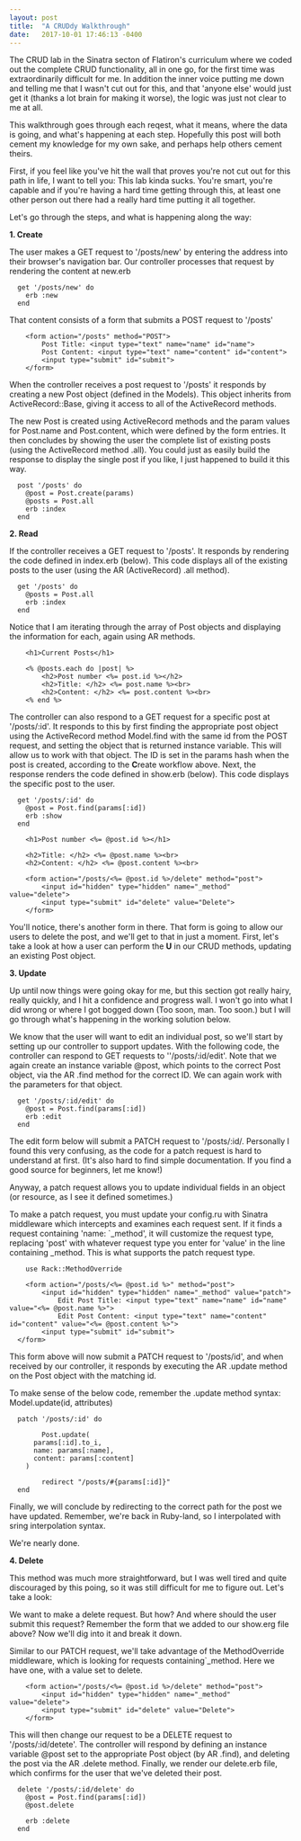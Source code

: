 ```yaml
---
layout: post
title:  "A CRUDdy Walkthrough"
date:   2017-10-01 17:46:13 -0400
---
```



The CRUD lab in the Sinatra secton of Flatiron's curriculum where we coded out the complete CRUD functionality, all in one go, for the first time was extraordinarily difficult for me. In addition the inner voice putting me down and telling me that I wasn't cut out for this, and that 'anyone else' would just get it (thanks a lot brain for making it worse), the logic was just not clear to me at all. 

This walkthrough goes through each reqest, what it means, where the data is going, and what's happening at each step. Hopefully this post will both cement my knowledge for my own sake, and perhaps help others cement theirs. 

First, if you feel like you've hit the wall that proves you're not cut out for this path in life, I want to tell you: This lab kinda sucks. You're smart, you're capable and if you're having a hard time getting through this, at least one other person out there had a really hard time putting it all together.


Let's go through the steps, and what is happening along the way:

**1. Create**


The user makes a GET request to '/posts/new' by entering the address into their browser's navigation bar.
Our controller processes that request by rendering the content at new.erb

```
  get '/posts/new' do
    erb :new
  end
```
	
	
That content consists of a form that submits a POST request to '/posts'

```
	<form action="/posts" method="POST">
		Post Title: <input type="text" name="name" id="name">
		Post Content: <input type="text" name="content" id="content">
		<input type="submit" id="submit">
	</form>
```

When the controller receives a post request to '/posts' it responds by creating a new Post object (defined in the Models). This object inherits from ActiveRecord::Base, giving it access to all of the ActiveRecord methods. 

The new Post is created using ActiveRecord methods and the param values for Post.name and Post.content, which were defined by the form entries. It then concludes by showing the user the complete list of existing posts (using the ActiveRecord method .all). You could just as easily build the response to display the single post if you like, I just happened to build it this way.

```
  post '/posts' do
    @post = Post.create(params)
    @posts = Post.all
    erb :index
  end
```

**2. Read**


If the controller receives a GET request to '/posts'. It responds by rendering the code defined in index.erb (below). This code displays all of the existing posts to the user (using the AR (ActiveRecord) .all method).

```
  get '/posts' do
    @posts = Post.all
    erb :index
  end
```

Notice that I am iterating through the array of Post objects and displaying the information for each, again using AR methods.

```
	<h1>Current Posts</h1>

	<% @posts.each do |post| %>
		<h2>Post number <%= post.id %></h2>
		<h2>Title: </h2> <%= post.name %><br>
		<h2>Content: </h2> <%= post.content %><br>
	<% end %>
```

The controller can also respond to a GET request for a specific post at '/posts/:id'. It responds to this by first finding the appropriate post object using the ActiveRecord method Model.find with the same id from the POST request, and setting the object that is returned instance variable. This will allow us to work with that object. The ID is set in the params hash when the post is created, according to the **C**reate workflow above. Next, the response renders the code defined in show.erb (below). This code displays the specific post to the user.

```
  get '/posts/:id' do
    @post = Post.find(params[:id])
    erb :show
  end
```

```
	<h1>Post number <%= @post.id %></h1>

	<h2>Title: </h2> <%= @post.name %><br>
	<h2>Content: </h2> <%= @post.content %><br>

	<form action="/posts/<%= @post.id %>/delete" method="post">
		<input id="hidden" type="hidden" name="_method" value="delete">
		<input type="submit" id="delete" value="Delete">
	</form>
```

You'll notice, there's another form in there. That form is going to allow our users to delete the post, and we'll get to that in just a moment. First, let's take a look at how a user can perform the **U** in our CRUD methods, updating an existing Post object.

**3. Update**

Up until now things were going okay for me, but this section got really hairy, really quickly, and I hit a confidence and progress wall. I won't go into what I did wrong or where I got bogged down (Too soon, man. Too soon.) but I will go through what's happening in the working solution below. 

We know that the user will want to edit an individual post, so we'll start by setting up our controller to support updates. With the following code, the controller can respond to GET requests to ''/posts/:id/edit'. Note that we again create an instance variable @post, which points to the correct Post object, via the AR .find method for the correct ID. We can again work with the parameters for that object.

```
  get '/posts/:id/edit' do
    @post = Post.find(params[:id])
    erb :edit
  end
```

The edit form  below will submit a PATCH request to '/posts/:id/. Personally I found this very confusing, as the code for a patch request is hard to understand at first. (It's also hard to find simple documentation. If you find a good source for beginners, let me know!) 
	
Anyway, a patch request allows you to update individual fields in an object (or resource, as I see it defined sometimes.) 
	
To make a patch request, you must update your config.ru with Sinatra middleware which intercepts and examines each request sent. If it finds a request containing 'name: `_method', it will customize the request type, replacing 'post' with whatever request type you enter for 'value' in the line containing _method. This is what supports the patch request type. 

```
	use Rack::MethodOverride 
	
	<form action="/posts/<%= @post.id %>" method="post">
		<input id="hidden" type="hidden" name="_method" value="patch">
			Edit Post Title: <input type="text" name="name" id="name" value="<%= @post.name %>">
			Edit Post Content: <input type="text" name="content" id="content" value="<%= @post.content %>">
		<input type="submit" id="submit">
  </form>
```

This form above will now submit a PATCH request to '/posts/id', and when received by our controller, it responds by executing the AR .update method on the Post object with the matching id. 

To make sense of the below code, remember the .update method syntax: Model.update(id, attributes)

```
  patch '/posts/:id' do
    
		Post.update(
      params[:id].to_i,
      name: params[:name],
      content: params[:content]
    )
    
		redirect "/posts/#{params[:id]}"
  end
```

Finally, we will conclude by redirecting to the correct path for the post we have updated. Remember, we're back in Ruby-land, so I interpolated with sring interpolation syntax.
	
We're nearly done.
	
**4. Delete**

This method was much more straightforward, but I was well tired and quite discouraged by this poing, so it was still difficult for me to figure out. Let's take a look:

We want to make a delete request. But how? And where should the user submit this request? Remember the form that we added to our show.erg file above? Now we'll dig into it and break it down.

Similar to our PATCH request, we'll take advantage of the MethodOverride middleware, which is looking for requests containing`_method. Here we have one, with a value set to delete. 

```
	<form action="/posts/<%= @post.id %>/delete" method="post">
		<input id="hidden" type="hidden" name="_method" value="delete">
		<input type="submit" id="delete" value="Delete">
	</form>
```

This will then change our request to be a DELETE request to '/posts/:id/detete'. The controller will respond by defining an instance variable @post set to the appropriate Post object (by AR .find), and deleting the post via the AR .delete method. Finally, we render our delete.erb file, which confirms for the user that we've deleted their post.

```
  delete '/posts/:id/delete' do
    @post = Post.find(params[:id])
    @post.delete
		
    erb :delete
  end
```


